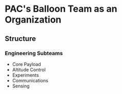 # PAC's Balloon Team as an Organization
## Structure
### Engineering Subteams
+ Core Payload
+ Altitude Control
+ Experiments
+ Communications
+ Sensing


